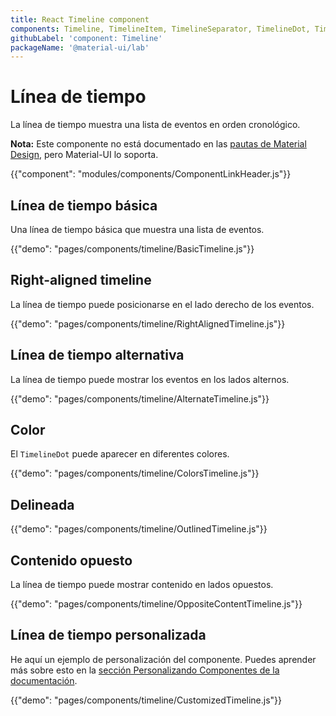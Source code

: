 ```yaml
---
title: React Timeline component
components: Timeline, TimelineItem, TimelineSeparator, TimelineDot, TimelineConnector, TimelineContent, TimelineOppositeContent
githubLabel: 'component: Timeline'
packageName: '@material-ui/lab'
---
```


# Línea de tiempo

<p class="description">La línea de tiempo muestra una lista de eventos en orden cronológico.</p>

**Nota:** Este componente no está documentado en las [ pautas de Material Design](https://material.io/), pero Material-UI lo soporta.

{{"component": "modules/components/ComponentLinkHeader.js"}}

## Línea de tiempo básica

Una línea de tiempo básica que muestra una lista de eventos.

{{"demo": "pages/components/timeline/BasicTimeline.js"}}

## Right-aligned timeline

La línea de tiempo puede posicionarse en el lado derecho de los eventos.

{{"demo": "pages/components/timeline/RightAlignedTimeline.js"}}

## Línea de tiempo alternativa

La línea de tiempo puede mostrar los eventos en los lados alternos.

{{"demo": "pages/components/timeline/AlternateTimeline.js"}}

## Color

El `TimelineDot` puede aparecer en diferentes colores.

{{"demo": "pages/components/timeline/ColorsTimeline.js"}}

## Delineada

{{"demo": "pages/components/timeline/OutlinedTimeline.js"}}

## Contenido opuesto

La línea de tiempo puede mostrar contenido en lados opuestos.

{{"demo": "pages/components/timeline/OppositeContentTimeline.js"}}

## Línea de tiempo personalizada

He aquí un ejemplo de personalización del componente. Puedes aprender más sobre esto en la [sección Personalizando Componentes de la documentación](/customization/how-to-customize/).

{{"demo": "pages/components/timeline/CustomizedTimeline.js"}}
